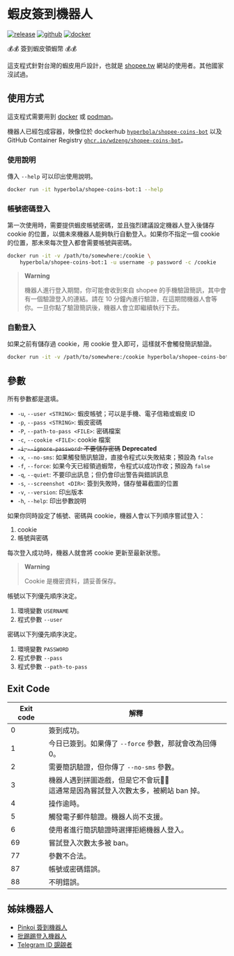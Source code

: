 # 蝦皮簽到機器人

[![release](https://badgen.net/github/release/wdzeng/shopee-coins-bot/stable?color=red)](https://github.com/wdzeng/shopee-coins-bot/releases/latest)
[![github](https://badgen.net/badge/icon/github/black?icon=github&label=)](https://github.com/wdzeng/shopee-coins-bot)
[![docker](https://badgen.net/badge/icon/docker?icon=docker&label=)](https://hub.docker.com/repository/docker/hyperbola/shopee-coins-bot)

💰💰 簽到蝦皮領蝦幣 💰💰

這支程式針對台灣的蝦皮用戶設計，也就是 [shopee.tw](https://shopee.tw/) 網站的使用者。其他國家沒試過。

## 使用方式

這支程式需要用到 [docker](https://www.docker.com/) 或 [podman](https://podman.io/)。

機器人已經包成容器，映像位於 dockerhub [`hyperbola/shopee-coins-bot`](https://hub.docker.com/repository/docker/hyperbola/shopee-coins-bot) 以及 GitHub Container Registry [`ghcr.io/wdzeng/shopee-coins-bot`](https://github.com/wdzeng/shopee-coins-bot/pkgs/container/shopee-coins-bot)。

### 使用說明

傳入 `--help` 可以印出使用說明。

```sh
docker run -it hyperbola/shopee-coins-bot:1 --help
```

### 帳號密碼登入

第一次使用時，需要提供蝦皮帳號密碼，並且強烈建議設定機器人登入後儲存 cookie 的位置，以備未來機器人能夠執行自動登入。如果你不指定一個 cookie 的位置，那未來每次登入都會需要帳號與密碼。

```sh
docker run -it -v /path/to/somewhere:/cookie \
    hyperbola/shopee-coins-bot:1 -u username -p password -c /cookie
```

> **Warning**
>
> 機器人進行登入期間，你可能會收到來自 shopee 的手機驗證簡訊，其中會有一個驗證登入的連結。請在 10 分鐘內進行驗證，在這期間機器人會等你。一旦你點了驗證簡訊後，機器人會立即繼續執行下去。

### 自動登入

如果之前有儲存過 cookie，用 cookie 登入即可，這樣就不會觸發簡訊驗證。

```sh
docker run -it -v /path/to/somewhere:/cookie hyperbola/shopee-coins-bot:1 -c /cookie
```

## 參數

所有參數都是選填。

- `-u`, `--user <STRING>`: 蝦皮帳號；可以是手機、電子信箱或蝦皮 ID
- `-p`, `--pass <STRING>`: 蝦皮密碼
- `-P`, `--path-to-pass <FILE>`: 密碼檔案
- `-c`, `--cookie <FILE>`: cookie 檔案
- ~~`-i`, `--ignore-password`: 不要儲存密碼~~ **Deprecated**
- `-x`, `--no-sms`: 如果觸發簡訊驗證，直接令程式以失敗結束；預設為 `false`
- `-f`, `--force`: 如果今天已經領過蝦幣，令程式以成功作收；預設為 `false`
- `-q`, `--quiet`: 不要印出訊息；但仍會印出警告與錯誤訊息
- `-s`, `--screenshot <DIR>`: 簽到失敗時，儲存螢幕截圖的位置
- `-v`, `--version`: 印出版本
- `-h`, `--help`: 印出參數說明

如果你同時設定了帳號、密碼與 cookie，機器人會以下列順序嘗試登入：

1. cookie
2. 帳號與密碼

每次登入成功時，機器人就會將 cookie 更新至最新狀態。

> **Warning**
>
> Cookie 是機密資料，請妥善保存。

帳號以下列優先順序決定。

1. 環境變數 `USERNAME`
2. 程式參數 `--user`

密碼以下列優先順序決定。

1. 環境變數 `PASSWORD`
2. 程式參數 `--pass`
3. 程式參數 `--path-to-pass`

## Exit Code

| Exit code | 解釋 |
| --------- | ----------- |
| 0         | 簽到成功。    |
| 1         | 今日已簽到。如果傳了 `--force` 參數，那就會改為回傳 0。 |
| 2         | 需要簡訊驗證，但你傳了 `--no-sms` 參數。 |
| 3         | 機器人遇到拼圖遊戲，但是它不會玩🥺🥺<br> 這通常是因為嘗試登入次數太多，被網站 ban 掉。 |
| 4         | 操作逾時。 |
| 5         | 觸發電子郵件驗證。機器人尚不支援。 |
| 6         | 使用者進行簡訊驗證時選擇拒絕機器人登入。 |
| 69        | 嘗試登入次數太多被 ban。 |
| 77        | 參數不合法。 |
| 87        | 帳號或密碼錯誤。 |
| 88        | 不明錯誤。 |

## 姊妹機器人

- [Pinkoi 簽到機器人](https://github.com/wdzeng/pinkoi-coins-bot/)
- [批踢踢登入機器人](https://github.com/wdzeng/ptt-login-bot/)
- [Telegram ID 覬覦者](https://github.com/wdzeng/telegram-id-pretender/)
